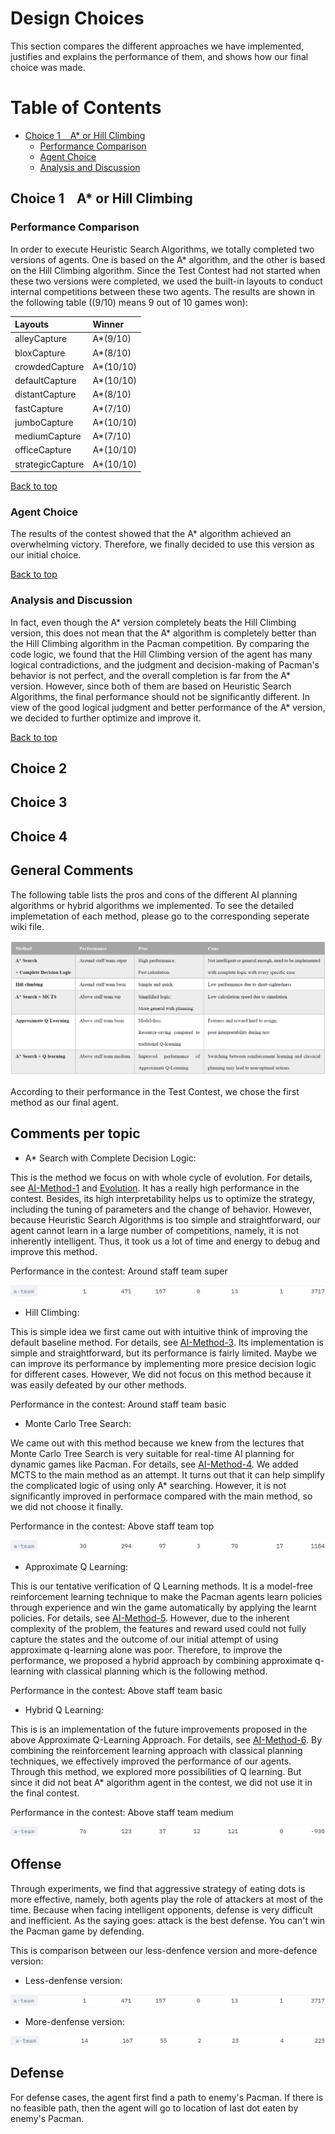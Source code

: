# Design Choices
This section compares the different approaches we have implemented, justifies and explains the performance of them, and shows how our final choice was made.
# Table of Contents
- [Choice 1 &nbsp;&nbsp; A* or Hill Climbing](#Choice-1-A*-or-Hill-Climbing)
  * [Performance Comparison](#Performance-Comparison)
  * [Agent Choice](#Agent-Choice)
  * [Analysis and Discussion](#Analysis-and-Discussion)     

## Choice 1 &nbsp;&nbsp; A* or Hill Climbing

### Performance Comparison
In order to execute Heuristic Search Algorithms, we totally completed two versions of agents. One is based on the A* algorithm, and the other is based on the Hill Climbing algorithm. Since the Test Contest had not started when these two versions were completed, we used the built-in layouts to conduct internal competitions between these two agents. The results are shown in the following table ((9/10) means 9 out of 10 games won):

|  Layouts   | Winner |
|  :----  | :----  |
| alleyCapture  | A*(9/10) |  
| bloxCapture  | A*(8/10)| 
|  crowdedCapture | A*(10/10) | 
|  defaultCapture | A*(10/10) | 
| distantCapture  | A*(8/10) | 
|  fastCapture |A*(7/10)  | 
| jumboCapture  |A*(10/10)  | 
|  mediumCapture |A*(7/10)  | 
| officeCapture  | A*(10/10) | 
| strategicCapture  | A*(10/10) | 

[Back to top](#table-of-contents)
### Agent Choice
The results of the contest showed that the A* algorithm achieved an overwhelming victory. Therefore, we finally decided to use this version as our initial choice.

[Back to top](#table-of-contents)
### Analysis and Discussion
In fact, even though the A* version completely beats the Hill Climbing version, this does not mean that the A* algorithm is completely better than the Hill Climbing algorithm in the Pacman competition. By comparing the code logic, we found that the Hill Climbing version of the agent has many logical contradictions, and the judgment and decision-making of Pacman's behavior is not perfect, and the overall completion is far from the A* version. However, since both of them are based on Heuristic Search Algorithms, the final performance should not be significantly different. In view of the good logical judgment and better performance of the A* version, we decided to further optimize and improve it.

[Back to top](#table-of-contents)

## Choice 2

## Choice 3

## Choice 4



## General Comments

The following table lists the pros and cons of the different AI planning algorithms or hybrid algorithms we implemented. To see the detailed implemetation of each method, please go to the corresponding seperate wiki file. 

![Comparison of Methods](images/Methods_comparison.png)

According to their performance in the Test Contest, we chose the first method as our final agent.

## Comments per topic

* A* Search with Complete Decision Logic:

This is the method we focus on with whole cycle of evolution. For details, see [AI-Method-1](https://github.com/COMP90054-classroom/contest-a-team/blob/master/wiki-template/AI-Method-1.md) and [Evolution](https://github.com/COMP90054-classroom/contest-a-team/blob/master/wiki-template/Evolution.md). It has a really high performance in the contest. Besides, its high interpretability helps us to optimize the strategy, including the tuning of parameters and the change of behavior. However, because Heuristic Search Algorithms is too simple and straightforward, our agent cannot learn in a large number of competitions, namely, it is not inherently intelligent. Thus, it took us a lot of time and energy to debug and improve this method.

Performance in the contest: Around staff team super

![Method 1](images/10-19.png)

* Hill Climbing:

This is simple idea we first came out with intuitive think of improving the default baseline method. For details, see [AI-Method-3](https://github.com/COMP90054-classroom/contest-a-team/blob/master/wiki-template/AI-Method-3.md). Its implementation is simple and straightforward, but its performance is fairly limited. Maybe we can improve its performance by implementing more presice decision logic for different cases. However, We did not focus on this method because it was easily defeated by our other methods.

Performance in the contest: Around staff team basic

* Monte Carlo Tree Search:

We came out with this method because we knew from the lectures that Monte Carlo Tree Search is very suitable for real-time AI planning for dynamic games like Pacman. For details, see [AI-Method-4](https://github.com/COMP90054-classroom/contest-a-team/blob/master/wiki-template/AI-Method-4.md). We added MCTS to the main method as an attempt. It turns out that it can help simplify the complicated logic of using only A* searching. However, it is not significantly improved in performace compared with the main method, so we did not choose it finally.

Performance in the contest: Above staff team top

![Method 4](images/MCTS.png)

* Approximate Q Learning:

This is our tentative verification of Q Learning methods. It is a model-free reinforcement learning technique to make the Pacman agents learn policies through experience and win the game automatically by applying the learnt policies. For details, see [AI-Method-5](https://github.com/COMP90054-classroom/contest-a-team/blob/master/wiki-template/AI-Method-5.md). However, due to the inherent complexity of the problem, the features and reward used could not fully capture the states and the outcome of our initial attempt of using approximate q-learning alone was poor. Therefore, to improve the performance, we proposed a hybrid approach by combining approximate q-learning with classical planning which is the following method.

Performance in the contest: Above staff team basic


* Hybrid Q Learning:

This is is an implementation of the future improvements proposed in the above Approximate Q-Learning Approach. For details, see [AI-Method-6](https://github.com/COMP90054-classroom/contest-a-team/blob/master/wiki-template/AI-Method-6.md). By combining the reinforcement learning approach with classical planning techniques, we effectively improved the performance of our agents. Through this method, we explored more possibilities of Q learning. But since it did not beat A* algorithm agent in the contest, we did not use it in the final contest.

Performance in the contest: Above staff team medium

![Method 6](images/Q_learning.png)


## Offense

Through experiments, we find that aggressive strategy of eating dots is more effective, namely, both agents play the role of attackers at most of the time. Because when facing intelligent opponents, defense is very difficult and inefficient. As the saying goes: attack is the best defense. You can't win the Pacman game by defending.

This is comparison between our less-denfence version and more-defence version:
* Less-denfense version:

![Less-denfense version](images/10-19.png)
* More-denfense version:

![More-denfense version](images/10-13.png)

## Defense
For defense cases, the agent first find a path to enemy's Pacman. If there is no feasible path, then the agent will go to location of last dot eaten by enemy's Pacman.
